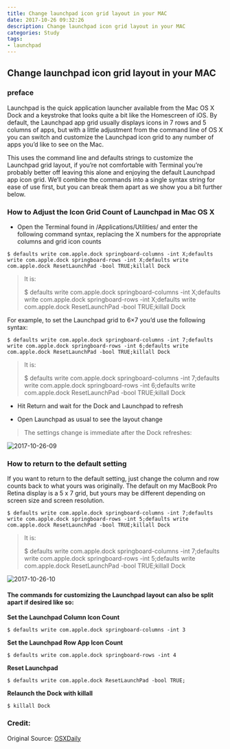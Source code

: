 ```yaml
---
title: Change launchpad icon grid layout in your MAC
date: 2017-10-26 09:32:26
description: Change launchpad icon grid layout in your MAC
categories: Study
tags:
- launchpad
---
```


## Change launchpad icon grid layout in your MAC
<!--more-->

### preface
Launchpad is the quick application launcher available from the Mac OS X Dock and a keystroke that looks quite a bit like the Homescreen of iOS. By default, the Launchpad app grid usually displays icons in 7 rows and 5 columns of apps, but with a little adjustment from the command line of OS X you can switch and customize the Launchpad icon grid to any number of apps you’d like to see on the Mac.

This uses the command line and defaults strings to customize the Launchpad grid layout, if you’re not comfortable with Terminal you’re probably better off leaving this alone and enjoying the default Launchpad app icon grid. We’ll combine the commands into a single syntax string for ease of use first, but you can break them apart as we show you a bit further below.

### How to Adjust the Icon Grid Count of Launchpad in Mac OS X
- Open the Terminal found in /Applications/Utilities/ and enter the following command syntax, replacing the X numbers for the appropriate columns and grid icon counts

```
$ defaults write com.apple.dock springboard-columns -int X;defaults write com.apple.dock springboard-rows -int X;defaults write com.apple.dock ResetLaunchPad -bool TRUE;killall Dock
```

> It is:
> 
> $ defaults write com.apple.dock springboard-columns -int X;defaults write com.apple.dock springboard-rows -int X;defaults write com.apple.dock ResetLaunchPad -bool TRUE;killall Dock

For example, to set the Launchpad grid to 6×7 you’d use the following syntax:

```
$ defaults write com.apple.dock springboard-columns -int 7;defaults write com.apple.dock springboard-rows -int 6;defaults write com.apple.dock ResetLaunchPad -bool TRUE;killall Dock
```

> It is:
> 
> $ defaults write com.apple.dock springboard-columns -int 7;defaults write com.apple.dock springboard-rows -int 6;defaults write com.apple.dock ResetLaunchPad -bool TRUE;killall Dock

- Hit Return and wait for the Dock and Launchpad to refresh

- Open Launchpad as usual to see the layout change

> The settings change is immediate after the Dock refreshes:

![2017-10-26-09](http://ovefvi4g3.bkt.clouddn.com//2017-10-26-09.png)

### How to return to the default setting
If you want to return to the default setting, just change the column and row counts back to what yours was originally. The default on my MacBook Pro Retina display is a 5 x 7 grid, but yours may be different depending on screen size and screen resolution.

```
$ defaults write com.apple.dock springboard-columns -int 7;defaults write com.apple.dock springboard-rows -int 5;defaults write com.apple.dock ResetLaunchPad -bool TRUE;killall Dock
```

> It is:
> 
> $ defaults write com.apple.dock springboard-columns -int 7;defaults write com.apple.dock springboard-rows -int 5;defaults write com.apple.dock ResetLaunchPad -bool TRUE;killall Dock

![2017-10-26-10](http://ovefvi4g3.bkt.clouddn.com//2017-10-26-10.png)

#### The commands for customizing the Launchpad layout can also be split apart if desired like so:

**Set the Launchpad Column Icon Count**

```
$ defaults write com.apple.dock springboard-columns -int 3
```

**Set the Launchpad Row App Icon Count**

```
$ defaults write com.apple.dock springboard-rows -int 4
```

**Reset Launchpad**

```
$ defaults write com.apple.dock ResetLaunchPad -bool TRUE;
```

**Relaunch the Dock with killall**

```
$ killall Dock
```

### Credit: 
Original Source: [OSXDaily](http://osxdaily.com/2016/03/09/change-launchpad-icon-grid-layout-mac-os-x/)


